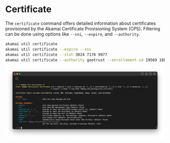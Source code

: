 # Certificate

The `certificate` command offers detailed information about certificates provisioned by the Akamai Certificate Provisioning System (CPS).
Filtering can be done using options like `--sni`, `--expire`, and `--authority`.

```bash
akamai util certificate
akamai util certificate --expire --sni
akamai util certificate --slot 3024 7176 9977
akamai util certificate --authority geotrust --enrollement-id 19569 18843
```

![certificate](./help/certificate.jpg)
